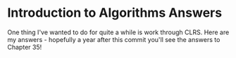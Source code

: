 # Introduction to Algorithms Answers

One thing I've wanted to do for quite a while is work through CLRS. Here are my answers - hopefully a year after this commit you'll see the answers to Chapter 35! 
